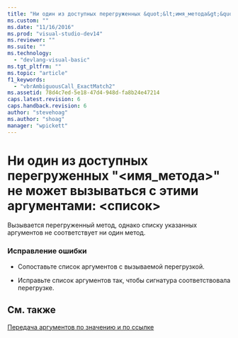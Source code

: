 ```yaml
---
title: "Ни один из доступных перегруженных &quot;&lt;имя_метода&gt;&quot; не может вызываться с этими аргументами: &lt;список&gt; | Microsoft Docs"
ms.custom: ""
ms.date: "11/16/2016"
ms.prod: "visual-studio-dev14"
ms.reviewer: ""
ms.suite: ""
ms.technology: 
  - "devlang-visual-basic"
ms.tgt_pltfrm: ""
ms.topic: "article"
f1_keywords: 
  - "vbrAmbiguousCall_ExactMatch2"
ms.assetid: 78d4c7ed-5e18-47d4-948d-fa8b24e47214
caps.latest.revision: 6
caps.handback.revision: 6
author: "stevehoag"
ms.author: "shoag"
manager: "wpickett"
---
```

# Ни один из доступных перегруженных &quot;&lt;имя_метода&gt;&quot; не может вызываться с этими аргументами: &lt;список&gt;
Вызывается перегруженный метод, однако списку указанных аргументов не соответствует ни один метод.  
  
### Исправление ошибки  
  
-   Сопоставьте список аргументов с вызываемой перегрузкой.  
  
-   Исправьте список аргументов так, чтобы сигнатура соответствовала перегрузке.  
  
## См. также  
 [Передача аргументов по значению и по ссылке](/dotnet/visual-basic/programming-guide/language-features/procedures/passing-arguments-by-value-and-by-reference)